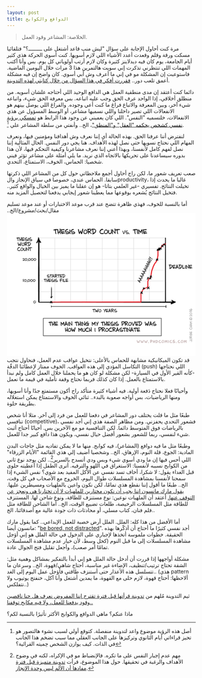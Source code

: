 ```yaml
---
layout: post
title: الدوافع والكوابح
---
```


> الخلاصة: المشاعر وقود العمل.

مرة كنت أحاول الإجابة على سؤال "ليش منب قاعد أشتغل على ـــــــــ؟" فتلقائيا مسكت ورقة وقلم وقعدت أعدد الأشياء اللي لازم أسويها. كنت أسوي الحركة هذي كثير أيام الجامعة، يوم كان فيه ديدلاينز كثيرة وكان لازم أرتب أولوياتي كل يوم. بس وأنا أكتب المهمات اللي تنتظرني تذكرت إني سويت هالتمرين هذا 3 مرات خلال اليومين الماضية. فاستوعبت إن المشكلة مو في إني ما أعرف وش أبي أسوي. كان واضح إن فيه مشكلة أعمق تلعب دور.. [فقررت أفكر في هذا السؤال من خلال كتابتي لهذه التدوينة](https://althukairm.github.io/2020/01/07/arewealoneintheuniverse.html).

دائما كنت أعتقد إن مدى منطقية العمل هي الدافع الوحيد اللي أحتاجه علشان أسويه. من منطلق أخلاقي، إذا الواحد عرف الحق وجب عليه اتباعه. بس معرفة الحق شيء، واتباعه شيء آخر، وبين المعرفة والاتباع فراغ ما كنت أعي وجوده. والفراغ اللي يوصل بينهم هو الانفعالات اللي تصير داخلنا واللي نسميها مشاعر، أو الوسط المسؤول عن هذي الانفعالات، خلنسميه "النفس". اللي كان يعميني عن وجود هذا الرابط هو [تمسكي برؤية نفسي كشخص يحكمه "العقل" و"المنطق"](https://althukairm.github.io/2020/08/23/lies.html)، الخ.. وأنفتي من سلطة المشاعر علي [^1].

لنفترض أننا عرفنا الحق. بهذه الحالة أي إننا نعرف وش أهدافنا ومؤمنين فيها، ونعرف المهام اللي نحتاج نسويها حتى نصل لهذه الأهداف. هنا يجي دور النفس. الحال المثالية إننا نصل لفهم كامل لأنفسنا، وبهذا أعني إننا نعرف مشاعرنا وكيفية التحكم فيها، لأن هذا بدوره سيساعدنا على تحريكها بالاتجاه الذي نريد. ما يلي أمثلة على مشاعر تؤثر فيني شخصيا: الحماس، الخوف، الاستمتاع، التحدي. 

صعب تعريف شعور ما، لكن راح أحاول أجمع ملاحظاتي حول كل من المشاعر اللي ذكرتها سابقا. الحماس عندي، خصوصا في سياق الإنجاز والproductivity، غالبا ما يحدث إذا تخيلت النتائج. تفسيري -غير العلمي بتاتا- هو إن عقلنا ما يميز بين الخيال والواقع كثير.. فتخيل النتائج يُشعره بوقوعها مما يعطينا شعور إيجابي يدفعنا لتحصيل المزيد منه.

أما بالنسبة للخوف، فهذي ظاهرة تتضح عند قرب موعد الاختبارات أو عند موعد تسليم مقال/بحث/مشروع/الخ.. 
![@PHDComics](/assets/images/motivation/wordcountvtime.jpg)
قد تكون الميكانيكية مشابهة للحماس بالأعلى: نتخيل عواقب عدم العمل، فنحاول نتجب التكاسل المؤدي إلى هذه العواقب. الخوف ممتاز لإعطائنا الدفّة (push) اللي نحتاجها -كأنه القير الأول في السيارة- لكن مشكلة لو كان هو ما يحملنا خلال العمل كامل ولم نبدأ بالاستمتاع بالعمل. إذا كان كذلك فربما نحتاج وقفة تأملية في قيمة ما نعمل.

وأحيانًا فعلا نحتاج دَفعة أولية. فيه أشياء كثيرة متأكد راح أكون مستمتع جدًا وأنا أسويها، ومنها الرياضيات، بس أواجه صعوبة بالبدء.. ثنائي الخوف والاستمتاع يمكن استغلاله بطريقة حلوة.

طبعًا مثل ما قلت يختلف دور المشاعر في دفعنا للعمل من فرد إلى آخر. مثلا أنا شخص تنافسي (competitive)، فشعور التحدي يحفزني. ومن مظاهر الصفة هذي إني أجد نفسي بالرياضات فوق المتوسط دائما. لكن التنافسية مو مع الآخرين بس. أحيانًا أحتاج أثبت شيء لنفسي، ربما للشعور بشعور أفضل حيال نفسي، ويكون هذا دافع كبير جدا للعمل.

وطبعًا مثل ما فيه دوافع (المشاعر)، فيه كوابح. منها ما لا يمكن تفاديه مثل حاجات البدن المادية: الجوع، قلة النوم، الإرهاق، الخ.. وشخصيا أضيف إلي هذي القائمة "الأيام الزرقاء" اللي أحس فيها إن ما ودي أسوي شيء وبس ودي أتسدح بالسرير[^2]..  لكن يوجد نوع ثاني من الكوابح نسببه لأنفسنا: الاستغراق في اللهو والترفيه. أترى الطفل إذا أعطيته حلوى قبل الغداء يقول: لا شكرا، أخاف تسد نفسي عن الأكل المفيد بعد شوي؟ نفس الشيء إذا سمحنا لأنفسنا بمشاهدة المسلسلات طوال اليوم، الخروج مع الأصحاب في كل وقت، الخ.. طبعًا ما أقول إننا نقطع هذي تمامًا، لكن نكون واعين بالملهيات ومسيطرين عليها. [يقول مارك مانسون إننا يجب أن نكون مختارين للملهيات لا أن تختارنا هي ونعجز عن التوقف عنها.](https://markmanson.net/self-awareness) أعتقد أن الملهيات نوعين: نوع مستنزف للطاقة، ونوع شاحن لها. المستنزف للطاقة مثل المسلسلات الرخيصة، طلعات تضييع الوقت، الخ.. أما الشاحن للطاقة مثل فلم فنان، كتاب مسلي، أو محادثات ذات جودة عالية مع أصدقائنا، الخ.. 

أما الأفضل من هذا كله: الملل. الملل أرض خصبة للعمل الإبداعي.. كما يقول مارك مانسون أيضا: "[be bored, not distracted](https://markmanson.net/boring-ways-to-become-more-creative#be-bored)". أجد نفسي كثيرًا ما أحتاج أن أذكّرها بهذه الحقيقة. خطوات ملموسة أتخذها لإجباري على الدخول في حالة الملل هو إني أؤجل مشاهدة المسلسلات إلى ما قبل النوم (كحل وسط، لأن خيار عدم مشاهدة المسلسلات تمامًا أمر صعب)، وأجعل تقليل فتح الجوال عادة.

مشكلة أواجهها إذا قررت أن أدخل حالة الملل هو إني أبدأ بالتفكير بمشاكل وهمية مثل: الشقة تحتاج ترتيب/تنظيف، الإضاءة غير مناسبة، أحتاج شاهي/قهوة، الخ.. وسرعان ما تتسلسل هذه الأعذار حتى أستنزف طاقتي فأؤجل عمل اليوم إلى الغد.. (هذي pattern ألاحظها: أحتاج قهوة، لازم حلى مع القهوة، ما يمدين أشتغل وأنا آكل، خنفتح يوتيوب ولا نتفلكس..)

ثيم التدوينة مُلهم من [تدوينة قرأتها قبل فترة تقترح إننا المفروض نعرف هل حنا ناقصين وقود يدفعنا للعمل، ولا فيه مكابح توقفنا..](https://notebook.drmaciver.com/posts/2020-04-20-10:52.html)

ماذا عنكم؟ ماهي الدوافع والكوابح الأكثر تأثيرًا بالنسبة لكم؟

[^1]:  أصل هذه الرؤية موضوع واعد لتدوينة منفصلة. كتوقع أولي لسبب نشوء هالتصور هو تحيز قراءاتي أيام الثانوي وتركيزها على الجانب العقلي مما سبب تضخم هذا الجانب في الذات. كيف يوازن الشخص حِميته القرائية؟ 
[^2]: مهم عدم إجبار النفس على ما تكره. فالإنضباط مو في الإكراه، لكنه في وضوح الأهداف والرغبة في تحقيقها. حول هذا الموضوع، قرأت [تدوينة متميزة قبل فترة مفادها أن الألم ليس وحدة الإنجاز](https://radimentary.wordpress.com/2020/11/24/pain-is-not-the-unit-of-effort/).